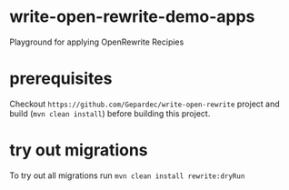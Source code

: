 # write-open-rewrite-demo-apps
Playground for applying OpenRewrite Recipies

# prerequisites
Checkout `https://github.com/Gepardec/write-open-rewrite` project and build (`mvn clean install`) before building this project.

# try out migrations
To try out all migrations run `mvn clean install rewrite:dryRun`
